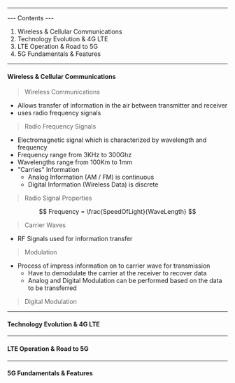 
---
--- Contents ---
1. Wireless & Cellular Communications
2. Technology Evolution & 4G LTE
3. LTE Operation & Road to 5G
4. 5G Fundamentals & Features
---
#### Wireless & Cellular Communications

>Wireless Communications
- Allows  transfer of information in the air between transmitter and receiver
- uses radio frequency signals

>Radio Frequency Signals
- Electromagnetic signal which is characterized by wavelength and frequency
- Frequency range from 3KHz to 300Ghz
- Wavelengths range from 100Km to 1mm
- "Carries" Information
  - Analog Information (AM / FM) is continuous
  - Digital Information (Wireless Data) is discrete

>Radio Signal Properties

$$
Frequency = \frac{SpeedOfLight}{WaveLength}
$$

>Carrier Waves
- RF Signals used for information transfer

>Modulation
- Process of impress information on to carrier wave for transmission
  - Have to demodulate the carrier at the receiver to recover data
  - Analog and Digital Modulation can be performed based on the data to be transferred

>Digital Modulation
---
#### Technology Evolution & 4G LTE


---
#### LTE Operation & Road to 5G


---
#### 5G Fundamentals & Features